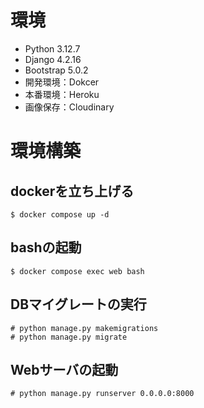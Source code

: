 # 環境

+ Python 3.12.7
+ Django 4.2.16
+ Bootstrap 5.0.2
+ 開発環境：Dokcer
+ 本番環境：Heroku
+ 画像保存：Cloudinary

# 環境構築
## dockerを立ち上げる
```
$ docker compose up -d
```

## bashの起動
```
$ docker compose exec web bash
```

## DBマイグレートの実行
```
# python manage.py makemigrations
# python manage.py migrate
```

## Webサーバの起動
```
# python manage.py runserver 0.0.0.0:8000
```